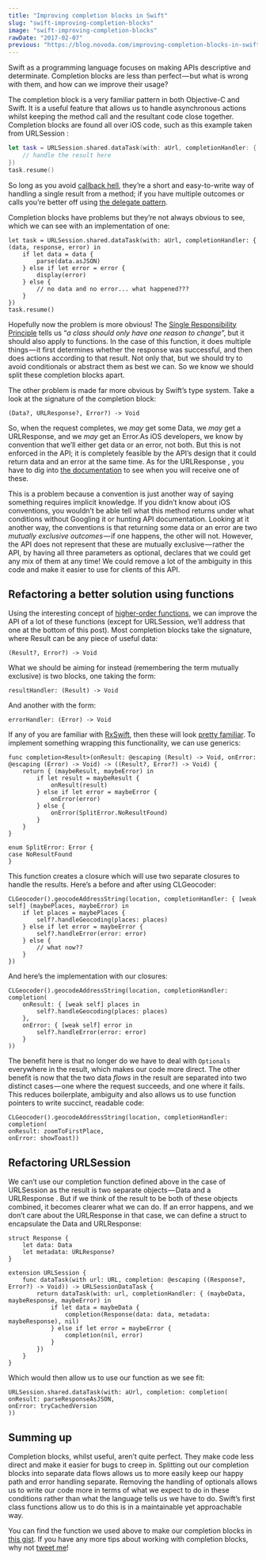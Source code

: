 ```yaml
---
title: "Improving completion blocks in Swift"
slug: "swift-improving-completion-blocks"
image: "swift-improving-completion-blocks"
rawDate: "2017-02-07"
previous: "https://blog.novoda.com/improving-completion-blocks-in-swift/"
---
```


Swift as a programming language focuses on making APIs descriptive and determinate. Completion blocks are less than perfect — but what is wrong with them, and how can we improve their usage?

The completion block is a very familiar pattern in both Objective-C and Swift. It is a useful feature that allows us to handle asynchronous actions whilst keeping the method call and the resultant code close together. Completion blocks are found all over iOS code, such as this example taken from URLSession :

```swift
let task = URLSession.shared.dataTask(with: aUrl, completionHandler: { (data, response, error) in
    // handle the result here
})
task.resume()
```

So long as you avoid [callback hell](http://callbackhell.com/), they’re a short and easy-to-write way of handling a single result from a method; if you have multiple outcomes or calls you’re better off using [the delegate pattern](https://developer.apple.com/library/content/documentation/General/Conceptual/CocoaEncyclopedia/DelegatesandDataSources/DelegatesandDataSources.html).

Completion blocks have problems but they’re not always obvious to see, which we can see with an implementation of one:

```
let task = URLSession.shared.dataTask(with: aUrl, completionHandler: { (data, response, error) in
    if let data = data {
        parse(data.asJSON)
    } else if let error = error {
        display(error)
    } else {
        // no data and no error... what happened???
    }
})
task.resume()
```
Hopefully now the problem is more obvious! The [Single Responsibility Principle](https://en.wikipedia.org/wiki/Single_responsibility_principle) tells us “_a class should only have one reason to change_”, but it should also apply to functions. In the case of this function, it does multiple things — it first determines whether the response was successful, and then does actions according to that result. Not only that, but we should try to avoid conditionals or abstract them as best we can. So we know we should split these completion blocks apart.

The other problem is made far more obvious by Swift’s type system. Take a look at the signature of the completion block:

```
(Data?, URLResponse?, Error?) -> Void
```

So, when the request completes, we _may_ get some Data, we _may_ get a URLResponse, and we _may_ get an Error.As iOS developers, we know by convention that we’ll either get data or an error, not both. But this is not enforced in the API; it is completely feasible by the API’s design that it could return data and an error at the same time. As for the URLResponse , you have to dig into [the documentation](https://developer.apple.com/reference/foundation/urlsession/1410330-datatask#discussion) to see when you will receive one of these.

This is a problem because a convention is just another way of saying something requires implicit knowledge. If you didn’t know about iOS conventions, you wouldn’t be able tell what this method returns under what conditions without Googling it or hunting API documentation. Looking at it another way, the conventions is that returning some data or an error are two _mutually exclusive outcomes_ — if one happens, the other will not. However, the API does not represent that these are mutually exclusive — rather the API, by having all three parameters as optional, declares that we could get any mix of them at any time! We could remove a lot of the ambiguity in this code and make it easier to use for clients of this API.

## Refactoring a better solution using functions

Using the interesting concept of [higher-order functions](http://learnyouahaskell.com/higher-order-functions), we can improve the API of a lot of these functions (except for URLSession, we’ll address that one at the bottom of this post). Most completion blocks take the signature, where Result can be any piece of useful data:

```(Result?, Error?) -> Void```

What we should be aiming for instead (remembering the term mutually exclusive) is two blocks, one taking the form:

```resultHandler: (Result) -> Void```

And another with the form:

```errorHandler: (Error) -> Void```

If any of you are familiar with [RxSwift](https://github.com/ReactiveX/RxSwift), then these will look [pretty familiar](http://reactivex.io/documentation/operators/subscribe.html). To implement something wrapping this functionality, we can use generics:

```
func completion<Result>(onResult: @escaping (Result) -> Void, onError: @escaping (Error) -> Void) -> ((Result?, Error?) -> Void) {
    return { (maybeResult, maybeError) in
        if let result = maybeResult {
            onResult(result)
        } else if let error = maybeError {
            onError(error)
        } else {
            onError(SplitError.NoResultFound)
        }
    }
}

enum SplitError: Error {
case NoResultFound
}
```

This function creates a closure which will use two separate closures to handle the results. Here’s a before and after using CLGeocoder:

```
CLGeocoder().geocodeAddressString(location, completionHandler: { [weak self] (maybePlaces, maybeError) in
    if let places = maybePlaces {
        self?.handleGeocoding(places: places)
    } else if let error = maybeError {
        self?.handleError(error: error)
    } else {
        // what now??
    }
})
```
And here’s the implementation with our closures:

```
CLGeocoder().geocodeAddressString(location, completionHandler: completion(
    onResult: { [weak self] places in
        self?.handleGeocoding(places: places)
    },
    onError: { [weak self] error in
        self?.handleError(error: error)
    }
))
```
The benefit here is that no longer do we have to deal with `Optionals` everywhere in the result, which makes our code more direct. The other benefit is now that the two data _flows_ in the result are separated into two distinct cases — one where the request succeeds, and one where it fails. This reduces boilerplate, ambiguity and also allows us to use function pointers to write succinct, readable code:

```
CLGeocoder().geocodeAddressString(location, completionHandler: completion(
onResult: zoomToFirstPlace,
onError: showToast))
```

## Refactoring URLSession

We can’t use our completion function defined above in the case of URLSession as the result is two separate objects — Data and a URLResponse . But if we think of the result to be both of these objects combined, it becomes clearer what we can do. If an error happens, and we don’t care about the URLResponse in that case, we can define a struct to encapsulate the Data and URLResponse:

```
struct Response {
    let data: Data
    let metadata: URLResponse?
}

extension URLSession {
    func dataTask(with url: URL, completion: @escaping ((Response?, Error?) -> Void)) -> URLSessionDataTask {
        return dataTask(with: url, completionHandler: { (maybeData, maybeResponse, maybeError) in
            if let data = maybeData {
                completion(Response(data: data, metadata: maybeResponse), nil)
            } else if let error = maybeError {
                completion(nil, error)
            }
        })
    }
}
```

Which would then allow us to use our function as we see fit:

```
URLSession.shared.dataTask(with: aUrl, completion: completion(
onResult: parseResponseAsJSON,
onError: tryCachedVersion
))
```

## Summing up

Completion blocks, whilst useful, aren’t quite perfect. They make code less direct and make it easier for bugs to creep in. Splitting out our completion blocks into separate data flows allows us to more easily keep our happy path and error handling separate. Removing the handling of optionals allows us to write our code more in terms of what we expect to do in these conditions rather than what the language tells us we have to do. Swift’s first class functions allow us to do this is in a maintainable yet approachable way.

You can find the function we used above to make our completion blocks in [this gist](https://gist.github.com/amlcurran/5a09332a835a2dfdce146de9babc9f74). If you have any more tips about working with completion blocks, why not [tweet me](https://www.twitter.com/amlcurran)!